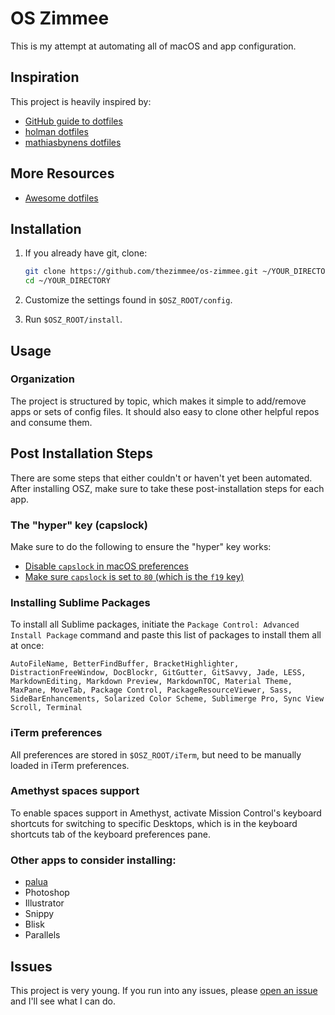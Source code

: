 # OS Zimmee

This is my attempt at automating all of macOS and app configuration.

## Inspiration

This project is heavily inspired by:

- [GitHub guide to dotfiles](http://dotfiles.github.io/)
- [holman dotfiles](https://github.com/holman/dotfiles)
- [mathiasbynens dotfiles](https://github.com/mathiasbynens/dotfiles)

## More Resources

- [Awesome dotfiles](https://github.com/webpro/awesome-dotfiles)

## Installation

1. If you already have git, clone:
	```sh
	git clone https://github.com/thezimmee/os-zimmee.git ~/YOUR_DIRECTORY
	cd ~/YOUR_DIRECTORY
	```
<!-- 2. Otherwise, install using curl:
	```sh
	sh -c "`curl -fsSL https://raw.github.com/thezimmee/os-zimmee/master/homebrew/install-remote`"
	```
	This will automatically install git with Homebrew and clone the repo. -->

2. Customize the settings found in `$OSZ_ROOT/config`.

3. Run `$OSZ_ROOT/install`.

## Usage

### Organization

The project is structured by topic, which makes it simple to add/remove apps or sets of config files. It should also easy to clone other helpful repos and consume them.

## Post Installation Steps

There are some steps that either couldn't or haven't yet been automated. After installing OSZ, make sure to take these post-installation steps for each app.

### The "hyper" key (capslock)

Make sure to do the following to ensure the "hyper" key works:

- [Disable `capslock` in macOS preferences](https://pqrs.org/osx/karabiner/seil.html.en#usage)
- [Make sure `capslock` is set to `80` (which is the `f19` key)](https://pqrs.org/osx/karabiner/seil.html.en#commandlineinterface)

### Installing Sublime Packages

To install all Sublime packages, initiate the `Package Control: Advanced Install Package` command and paste this list of packages to install them all at once:

```
AutoFileName, BetterFindBuffer, BracketHighlighter, DistractionFreeWindow, DocBlockr, GitGutter, GitSavvy, Jade, LESS, MarkdownEditing, Markdown Preview, MarkdownTOC, Material Theme, MaxPane, MoveTab, Package Control, PackageResourceViewer, Sass, SideBarEnhancements, Solarized Color Scheme, Sublimerge Pro, Sync View Scroll, Terminal
```

### iTerm preferences

All preferences are stored in `$OSZ_ROOT/iTerm`, but need to be manually loaded in iTerm preferences.

### Amethyst spaces support

To enable spaces support in Amethyst, activate Mission Control's keyboard shortcuts for switching to specific Desktops, which is in the keyboard shortcuts tab of the keyboard preferences pane.

### Other apps to consider installing:

- [palua](http://osx.iusethis.com/app/palua)
- Photoshop
- Illustrator
- Snippy
- Blisk
- Parallels

<!-- ### Special file types

Files with the following conventions have special meaning:

- `bin/`: Anything in `bin/` will get added to your `$PATH` and be made
  available everywhere.
- `Brewfile`: List of applications which will be installed by [Homebrew Cask](http://caskroom.io).
- `\*\*/\*.zsh`: Any file ending in `.zsh` will be loaded into your
  zsh environment.
- `**/path.zsh`: Any file named `path.zsh` is loaded first and is
  expected to setup `$PATH` or something similar.
- `**/completion.zsh`: Any file named `completion.zsh` is loaded
  last and is expected to setup autocomplete.
- `**/\*.link`: Any file or folder ending in `*.link` will get symlinked into your `$HOME` directory. This keeps them versioned but also sets them to your home directory.
- `***.ignore`: Files or folders ending in `*.ignore` are ignored by zsh. -->

## Issues

This project is very young. If you run into any issues, please [open an issue](https://github.com/thezimmee/os-zimmee/issues) and I'll see what I can do.

<!--
## TODO
- add command to toggle between amethyst and kwm
- add feature to disable an app from CONFIG__disabled_apps
- find keyboard shortcut to move window to next/prev space
- configure kwm:
	- Add ability to save layouts
	- Add notification for mode of current window (which is displayed when mode is toggled)
- Sort through desired macOS preferences
	- [Toggle function keys to on](https://github.com/nelsonjchen/fntoggle)
	- add desired macOS keyboard shortcuts
	- Change default xcode files to sublime
- Add a "repo list" to be able to update all my repos
- Configure hammerspoon
- Functions to add:
	- check if program exists (http://stackoverflow.com/questions/592620/check-if-a-program-exists-from-a-bash-script)
- Install node & packages
	- npm
	- gulp
	- npm diff-so-fancy
	- http-server
	- nodemon?
	- release-it?
	- spot?
	- svgo?
	- tldr?
	- underscore-cli?
	- vtop?
	- shelljs & shx
- Add fuzzy-history to zsh
- update git repos
- Convert OSZ to javascript for use with shelljs?
- apps to install:
	- photoshop
	- illustrator
	- xcode
	- postman
	- forklift?
- other apps to consider:
	- amethyst
	- moom
	- audacity
	- filezilla
	- hooner
	- musescore 2
	- noejectdelay utility
	- palua
	- prepros
	- shortcat
	- skitch
	- snippy
	- browserstack
	- snippy
	- vivaldi
	- blisk
	- watchguard mobile vpn
	- airdroid
 -->